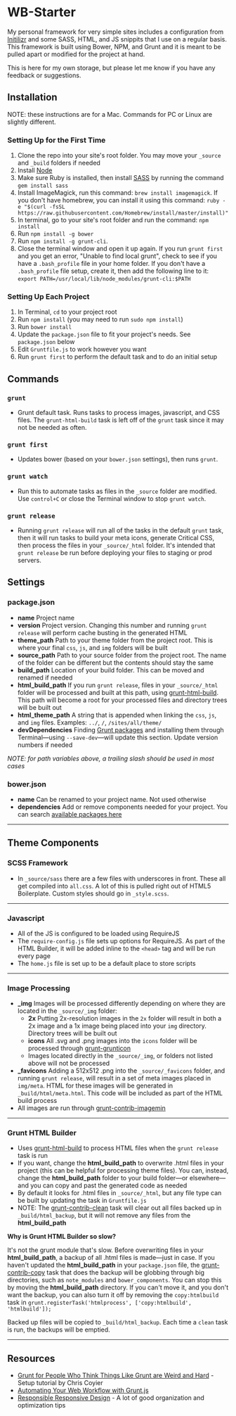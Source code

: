 WB-Starter
==========

My personal framework for very simple sites includes a configuration from [Initilizr](http://www.initializr.com) and some SASS, HTML, and JS snippits that I use on a regular basis. This framework is built using Bower, NPM, and Grunt and it is meant to be pulled apart or modified for the project at hand.

This is here for my own storage, but please let me know if you have any feedback or suggestions.

## Installation
NOTE: these instructions are for a Mac. Commands for PC or Linux are slightly different.

### Setting Up for the First Time
1. Clone the repo into your site's root folder. You may move your `_source` and `_build` folders if needed
2. Install [Node](http://nodejs.org/)
3. Make sure Ruby is installed, then install [SASS](http://sass-lang.com/) by running the command `gem install sass`
4. Install ImageMagick, run this command: `brew install imagemagick`. If you don't have homebrew, you can install it using this command: `ruby -e "$(curl -fsSL https://raw.githubusercontent.com/Homebrew/install/master/install)"`
5. In terminal, go to your site's root folder and run the command: `npm install`
6. Run `npm install -g bower`
7. Run `npm install -g grunt-cli`.
8. Close the terminal window and open it up again. If you run `grunt first` and you get an error, "Unable to find local grunt", check to see if you have a `.bash_profile` file in your home folder. If you don't have a `.bash_profile` file setup, create it, then add the following line to it: `export PATH=/usr/local/lib/node_modules/grunt-cli:$PATH`

### Setting Up Each Project
1. In Terminal, `cd` to your project root
2. Run `npm install` (you may need to run `sudo npm install`)
3. Run `bower install`
4. Update the `package.json` file to fit your project's needs. See `package.json` below
5. Edit `Gruntfile.js` to work however you want
6. Run `grunt first` to perform the default task and to do an initial setup

## Commands
### `grunt`
- Grunt default task. Runs tasks to process images, javascript, and CSS files. The `grunt-html-build` task is left off of the `grunt` task since it may not be needed as often.

### `grunt first`
- Updates bower (based on your `bower.json` settings), then runs `grunt`.

### `grunt watch`
- Run this to automate tasks as files in the `_source` folder are modified. Use `control+C` or close the Terminal window to stop `grunt watch`.

### `grunt release`
- Running `grunt release` will run all of the tasks in the default `grunt` task, then it will run tasks to build your meta icons, generate Critical CSS, then process the files in your `_source/_html` folder. It's intended that `grunt release` be run before deploying your files to staging or prod servers.

## Settings
### package.json
- **name** Project name
- **version** Project version. Changing this number and running `grunt release` will perform cache busting in the generated HTML
- **theme_path** Path to your theme folder from the project root. This is where your final `css`, `js`, and `img` folders will be built
- **source_path** Path to your source folder from the project root. The name of the folder can be different but the contents should stay the same
- **build_path** Location of your build folder. This can be moved and renamed if needed
- **html_build_path** If you run `grunt release`, files in your `_source/_html` folder will be processed and built at this path, using [grunt-html-build](https://www.npmjs.com/package/grunt-html-build). This path will become a root for your processed files and directory trees will be built out
- **html_theme_path** A string that is appended when linking the `css`, `js`, and `img` files. Examples: `../`, `/`, `/sites/all/theme/`
- **devDependencies** Finding [Grunt packages](http://gruntjs.com/plugins) and installing them through Terminal—using `--save-dev`—will update this section. Update version numbers if needed

*NOTE: for path variables above, a trailing slash should be used in most cases*

### bower.json
- **name** Can be renamed to your project name. Not used otherwise
- **dependencies** Add or remove components needed for your project. You can search [available packages here](http://bower.io/search/)

---
## Theme Components
### SCSS Framework
- In `_source/sass` there are a few files with underscores in front. These all get compiled into `all.css`. A lot of this is pulled right out of HTML5 Boilerplate. Custom styles should go in `_style.scss`.

---
### Javascript
- All of the JS is configured to be loaded using RequireJS
- The `require-config.js` file sets up options for RequireJS. As part of the HTML Builder, it will be added inline to the `<head>` tag and will be run every page
- The `home.js` file is set up to be a default place to store scripts

---
### Image Processing
- **_img** Images will be processed differently depending on where they are located in the `_source/_img` folder:
  - **2x** Putting 2x-resolution images in the `2x` folder will result in both a 2x image and a 1x image being placed into your `img` directory. Directory trees will be built out
  - **icons** All .svg and .png images into the `icons` folder will be processed through [grunt-grunticon](https://www.npmjs.com/package/grunt-grunticon)
  - Images located directly in the `_source/_img`, or folders not listed above will not be processed
- **_favicons** Adding a 512x512 .png into the `_source/_favicons` folder, and running `grunt release`, will result in a set of meta images placed in `img/meta`. HTML for these images will be generated in `_build/html/meta.html`. This code will be included as part of the HTML build process
- All images are run through [grunt-contrib-imagemin](https://www.npmjs.com/package/grunt-contrib-imagemin)

---
### Grunt HTML Builder
- Uses [grunt-html-build](https://www.npmjs.com/package/grunt-html-build) to process HTML files when the `grunt release` task is run
- If you want, change the **html_build_path** to overwrite .html files in your project (this can be helpful for processing theme files). You can, instead, change the **html_build_path** folder to your build folder—or elsewhere—and you can copy and past the generated code as needed
- By default it looks for .html files in `_source/_html`, but any file type can be built by updating the task in `Gruntfile.js`
- NOTE: The [grunt-contrib-clean](https://www.npmjs.com/package/grunt-contrib-clean) task will clear out all files backed up in `_build/html_backup`, but it will not remove any files from the **html_build_path**

**Why is Grunt HTML Builder so slow?**

It's not the grunt module that's slow. Before overwriting files in your **html_build_path**, a backup of all .html files is made—just in case. If you haven't updated the **html_build_path** in your `package.json` file, the [grunt-contrib-copy](https://www.npmjs.com/package/grunt-contrib-copy) task that does the backup will be globbing through big directories, such as `note_modules` and `bower_components`. You can stop this by moving the **html_build_path** directory. If you can't move it, and you don't want the backup, you can also turn it off by removing the `copy:htmlbuild` task in `grunt.registerTask('htmlprocess', ['copy:htmlbuild', 'htmlbuild']);`

Backed up files will be copied to `_build/html_backup`. Each time a `clean` task is run, the backups will be emptied.

---
## Resources
- [Grunt for People Who Think Things Like Grunt are Weird and Hard](http://24ways.org/2013/grunt-is-not-weird-and-hard/) - Setup tutorial by Chris Coyier
- [Automating Your Web Workflow with Grunt.js](http://techneblog.com/article/automating-your-web-workflow-gruntjs)
- [Responsible Responsive Design](http://www.abookapart.com/products/responsible-responsive-design) - A lot of good organization and optimization tips
